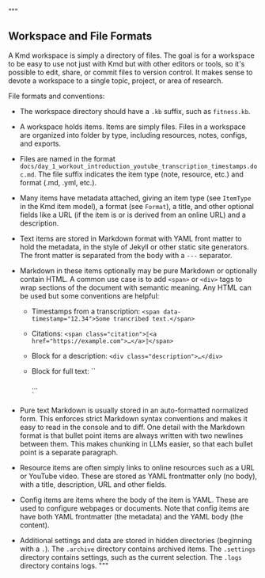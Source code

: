 """
## Workspace and File Formats

A Kmd workspace is simply a directory of files.
The goal is for a workspace to be easy to use not just with Kmd but with other editors or
tools, so it's possible to edit, share, or commit files to version control.
It makes sense to devote a workspace to a single topic, project, or area of research.

File formats and conventions:

- The workspace directory should have a `.kb` suffix, such as `fitness.kb`.

- A workspace holds items.
  Items are simply files.
  Files in a workspace are organized into folder by type, including resources, notes,
  configs, and exports.

- Files are named in the format
  `docs/day_1_workout_introduction_youtube_transcription_timestamps.doc.md`. The file suffix
  indicates the item type (note, resource, etc.)
  and format (.md, .yml, etc.).

- Many items have metadata attached, giving an item type (see `ItemType` in the Kmd item
  model), a format (see `Format`), a title, and other optional fields like a URL (if the
  item is or is derived from an online URL) and a description.

- Text items are stored in Markdown format with YAML front matter to hold the metadata, in
  the style of Jekyll or other static site generators.
  The front matter is separated from the body with a `---` separator.

- Markdown in these items optionally may be pure Markdown or optionally contain HTML. A
  common use case is to add `<span>` or `<div>` tags to wrap sections of the document with
  semantic meaning.
  Any HTML can be used but some conventions are helpful:

  - Timestamps from a transcription: `<span data-timestamp="12.34">Some trancribed
    text.</span>`

  - Citations: `<span class="citation">⟦<a href="https://example.com">…</a>⟧</span>`

  - Block for a description: `<div class="description">…</div>`

  - Block for full text: ``<div class="full-text">…</div>`

- Pure text Markdown is usually stored in an auto-formatted normalized form.
  This enforces strict Markdown syntax conventions and makes it easy to read in the console
  and to diff.
  One detail with the Markdown format is that bullet point items are always written with two
  newlines between them.
  This makes chunking in LLMs easier, so that each bullet point is a separate paragraph.

- Resource items are often simply links to online resources such as a URL or YouTube video.
  These are stored as YAML frontmatter only (no body), with a title, description, URL and
  other fields.

- Config items are items where the body of the item is YAML. These are used to configure
  webpages or documents.
  Note that config items are have both YAML frontmatter (the metadata) and the YAML body
  (the content).

- Additional settings and data are stored in hidden directories (beginning with a `.`). The
  `.archive` directory contains archived items.
  The `.settings` directory contains settings, such as the current selection.
  The `.logs` directory contains logs.
  """
